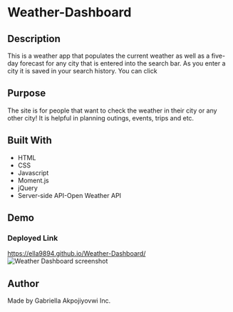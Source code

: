 # Weather-Dashboard
## Description
This is a weather app that populates the current weather as well as a five-day forecast for any city that is entered into the search bar. As you enter a city it is saved in your search history. You can click

## Purpose
The site is for people that want to check the weather in their city or any other city! It is helpful in planning outings, events, trips and etc.

## Built With
- HTML
- CSS
- Javascript
- Moment.js
- jQuery
- Server-side API-Open Weather API

## Demo

### Deployed Link
https://ella9894.github.io/Weather-Dashboard/
![Weather Dashboard screenshot]()
## Author
Made by Gabriella Akpojiyovwi Inc.